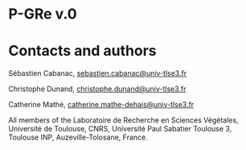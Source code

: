 # P-GRe v.0
Contacts and authors
====================
Sébastien Cabanac, sebastien.cabanac@univ-tlse3.fr

Christophe Dunand, christophe.dunand@univ-tlse3.fr

Catherine Mathé, catherine.mathe-dehais@univ-tlse3.fr

All members of the Laboratoire de Recherche en Sciences Végétales, Université de Toulouse, CNRS, Université Paul Sabatier Toulouse 3, Toulouse INP, Auzeville-Tolosane, France.
